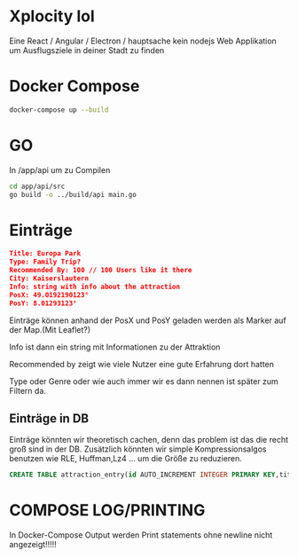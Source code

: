 # Xplocity lol

Eine React / Angular / Electron / hauptsache kein nodejs Web Applikation um Ausflugsziele in deiner Stadt zu finden

# Docker Compose

```bash
docker-compose up --build
```

# GO

In /app/api um zu Compilen

```bash
cd app/api/src
go build -o ../build/api main.go
```

# Einträge

```json
Title: Europa Park
Type: Family Trip?
Recommended By: 100 // 100 Users like it there
City: Kaiserslautern
Info: string with info about the attraction
PosX: 49.0192190123°
PosY: 8.01293123°
```

Einträge können anhand der PosX und PosY geladen werden als Marker auf der Map.(Mit Leaflet?)

Info ist dann ein string mit Informationen zu der Attraktion

Recommended by zeigt wie viele Nutzer eine gute Erfahrung dort hatten

Type oder Genre oder wie auch immer wir es dann nennen ist später zum Filtern da.

## Einträge in DB

Einträge könnten wir theoretisch cachen, denn das problem ist das die recht groß sind in der DB.
Zusätzlich könnten wir simple Kompressionsalgos benutzen wie RLE, Huffman,Lz4 ... um die Größe zu reduzieren.

```sql
CREATE TABLE attraction_entry(id AUTO_INCREMENT INTEGER PRIMARY KEY,title varchar(64),type varchar(32),recommended_count int,city Text,info Text,PosX double,PosY double)
```

# COMPOSE LOG/PRINTING

In Docker-Compose Output werden Print statements ohne newline nicht angezeigt!!!!!
